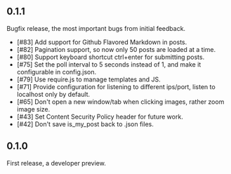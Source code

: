 0.1.1
-----

Bugfix release, the most important bugs from initial feedback.

* [#83] Add support for Github Flavored Markdown in posts.
* [#82] Pagination support, so now only 50 posts are loaded at a time.
* [#80] Support keyboard shortcut ctrl+enter for submitting posts.
* [#75] Set the poll interval to 5 seconds instead of 1, and make it configurable in config.json.
* [#79] Use require.js to manage templates and JS.
* [#71] Provide configuration for listening to different ips/port, listen to localhost only by default.
* [#65] Don't open a new window/tab when clicking images, rather zoom image size.
* [#43] Set Content Security Policy header for future work.
* [#42] Don't save is_my_post back to .json files.

0.1.0
-----

First release, a developer preview.

